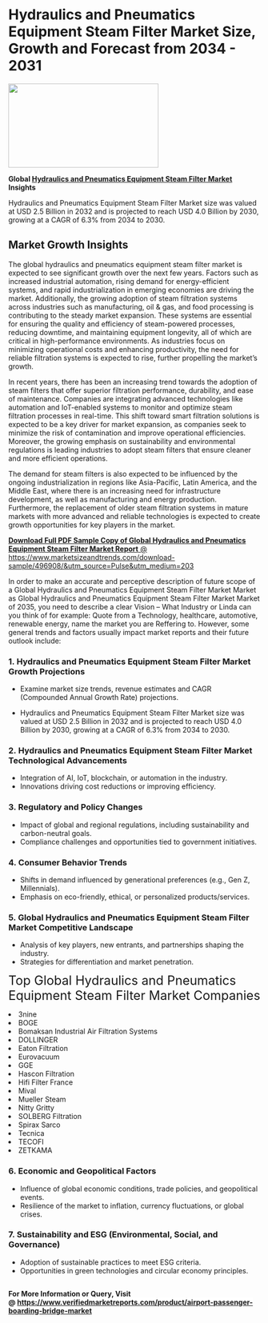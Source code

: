 <H1>Hydraulics and Pneumatics Equipment Steam Filter Market Size, Growth and Forecast from 2034 - 2031</H1><img class="aligncenter size-medium wp-image-584254" src="https://thirdeyenews.in/wp-content/uploads/2034/09/Global-Market-Research-300x168.jpeg" alt="" width="300" height="168" /><p><strong>Global&nbsp;<a href="https://www.marketsizeandtrends.com/download-sample/496908/&amp;utm_source=Pulse&amp;utm_medium=203">Hydraulics and Pneumatics Equipment Steam Filter Market</a> Insights</strong></p><p>Hydraulics and Pneumatics Equipment Steam Filter Market size was valued at USD 2.5 Billion in 2032 and is projected to reach USD 4.0 Billion by 2030, growing at a CAGR of 6.3% from 2034 to 2030.</p><p><h2>Market Growth Insights</h2> <p>The global hydraulics and pneumatics equipment steam filter market is expected to see significant growth over the next few years. Factors such as increased industrial automation, rising demand for energy-efficient systems, and rapid industrialization in emerging economies are driving the market. Additionally, the growing adoption of steam filtration systems across industries such as manufacturing, oil & gas, and food processing is contributing to the steady market expansion. These systems are essential for ensuring the quality and efficiency of steam-powered processes, reducing downtime, and maintaining equipment longevity, all of which are critical in high-performance environments. As industries focus on minimizing operational costs and enhancing productivity, the need for reliable filtration systems is expected to rise, further propelling the market’s growth.</p> <p><a href="#"></a></p> <p>In recent years, there has been an increasing trend towards the adoption of steam filters that offer superior filtration performance, durability, and ease of maintenance. Companies are integrating advanced technologies like automation and IoT-enabled systems to monitor and optimize steam filtration processes in real-time. This shift toward smart filtration solutions is expected to be a key driver for market expansion, as companies seek to minimize the risk of contamination and improve operational efficiencies. Moreover, the growing emphasis on sustainability and environmental regulations is leading industries to adopt steam filters that ensure cleaner and more efficient operations.</p> <p>The demand for steam filters is also expected to be influenced by the ongoing industrialization in regions like Asia-Pacific, Latin America, and the Middle East, where there is an increasing need for infrastructure development, as well as manufacturing and energy production. Furthermore, the replacement of older steam filtration systems in mature markets with more advanced and reliable technologies is expected to create growth opportunities for key players in the market.</p> <p><a href="#"></p><p><span class=""><strong>Download Full PDF Sample Copy of Global Hydraulics and Pneumatics Equipment Steam Filter Market Report</strong> @ <a href="https://www.marketsizeandtrends.com/download-sample/496908/&amp;utm_source=Pulse&amp;utm_medium=203" target="_blank">https://www.marketsizeandtrends.com/download-sample/496908/&amp;utm_source=Pulse&amp;utm_medium=203</a></span></p><p>In order to make an accurate and perceptive description of future scope of a Global&nbsp;Hydraulics and Pneumatics Equipment Steam Filter Market Market as Global&nbsp;Hydraulics and Pneumatics Equipment Steam Filter Market Market of 2035, you need to describe a clear Vision &ndash; What Industry or Linda can you think of for example: Quote from a Technology, healthcare, automotive, renewable energy, name the market you are Reffering to. However, some general trends and factors usually impact market reports and their future outlook include:</p><h3>1.&nbsp;<strong>Hydraulics and Pneumatics Equipment Steam Filter Market Growth Projections</strong></h3><ul><li>Examine market size trends, revenue estimates and CAGR (Compounded Annual Growth Rate) projections.</li><li><p>Hydraulics and Pneumatics Equipment Steam Filter Market size was valued at USD 2.5 Billion in 2032 and is projected to reach USD 4.0 Billion by 2030, growing at a CAGR of 6.3% from 2034 to 2030.</p></li></ul><h3>2.&nbsp;<strong>Hydraulics and Pneumatics Equipment Steam Filter Market Technological Advancements</strong></h3><ul><li>Integration of AI, IoT, blockchain, or automation in the industry.</li><li>Innovations driving cost reductions or improving efficiency.</li></ul><h3>3.&nbsp;<strong>Regulatory and Policy Changes</strong></h3><ul><li>Impact of global and regional regulations, including sustainability and carbon-neutral goals.</li><li>Compliance challenges and opportunities tied to government initiatives.</li></ul><h3>4.&nbsp;<strong>Consumer Behavior Trends</strong></h3><ul><li>Shifts in demand influenced by generational preferences (e.g., Gen Z, Millennials).</li><li>Emphasis on eco-friendly, ethical, or personalized products/services.</li></ul><h3>5.&nbsp;<strong>Global Hydraulics and Pneumatics Equipment Steam Filter Market Competitive Landscape</strong></h3><ul><li>Analysis of key players, new entrants, and partnerships shaping the industry.</li><li>Strategies for differentiation and market penetration.</li></ul><p data-pm-slice="1 1 []"><span style="color: inherit; font-family: inherit; font-size: 25px;">Top Global Hydraulics and Pneumatics Equipment Steam Filter Market Companies</span></p><div class="" data-test-id=""><p><li>3nine</li><li> BOGE</li><li> Bomaksan Industrial Air Filtration Systems</li><li> DOLLINGER</li><li> Eaton Filtration</li><li> Eurovacuum</li><li> GGE</li><li> Hascon Filtration</li><li> Hifi Filter France</li><li> Mival</li><li> Mueller Steam</li><li> Nitty Gritty</li><li> SOLBERG Filtration</li><li> Spirax Sarco</li><li> Tecnica</li><li> TECOFI</li><li> ZETKAMA</li></p></div><h3>6.&nbsp;<strong>Economic and Geopolitical Factors</strong></h3><ul><li>Influence of global economic conditions, trade policies, and geopolitical events.</li><li>Resilience of the market to inflation, currency fluctuations, or global crises.</li></ul><h3>7.&nbsp;<strong>Sustainability and ESG (Environmental, Social, and Governance)</strong></h3><ul><li>Adoption of sustainable practices to meet ESG criteria.</li><li>Opportunities in green technologies and circular economy principles.</li></ul><h2><strong style="font-size: 14px;">For More Information or Query, Visit @&nbsp;</strong><a style="background-color: #ffffff; font-size: 14px;" href="https://www.marketsizeandtrends.com/report/hydraulics-and-pneumatics-equipment-steam-filter-market/" target="_blank">https://www.verifiedmarketreports.com/product/airport-passenger-boarding-bridge-market</a></h2>
